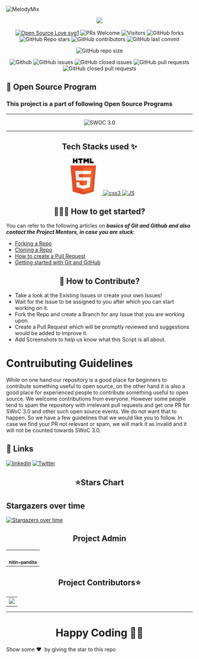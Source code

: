 ![MelodyMix](https://socialify.git.ci/nitin-pandita/MelodyMix/image?description=1&descriptionEditable=A%20place%20for%20Developers&forks=1&issues=1&language=1&name=1&owner=1&pulls=1&stargazers=1&theme=Light)

<p align="center">
  <a href="https://nitin-pandita.github.io/MelodyMix/">
    <img src="https://forthebadge.com/images/badges/check-it-out.svg">
   </a>
</p>


<div align="center">
 <p>

[![Open Source Love svg1](https://badges.frapsoft.com/os/v1/open-source.svg?v=103)](https://github.com/ellerbrock/open-source-badges/)
![PRs Welcome](https://img.shields.io/badge/PRs-welcome-brightgreen.svg?style=flat)
![Visitors](https://api.visitorbadge.io/api/visitors?path=nitin-pandita%2FMelodyMix%20&countColor=%23263759&style=flat)
![GitHub forks](https://img.shields.io/github/forks/nitin-pandita/MelodyMix
)
![GitHub Repo stars](https://img.shields.io/github/stars/nitin-pandita/MelodyMix
)
![GitHub contributors](https://img.shields.io/github/contributors/nitin-pandita/MelodyMix
)
![GitHub last commit](https://img.shields.io/github/last-commit/nitin-pandita/MelodyMix
)
  
![GitHub repo size](https://img.shields.io/github/repo-size/nitin-pandita/MelodyMix)

![Github](https://img.shields.io/github/license/nitin-pandita/MelodyMix)
![GitHub issues](https://img.shields.io/github/issues/nitin-pandita/MelodyMix
)
![GitHub closed issues](https://img.shields.io/github/issues-closed-raw/nitin-pandita/MelodyMix)
![GitHub pull requests](https://img.shields.io/github/issues-pr/nitin-pandita/MelodyMix
)
![GitHub closed pull requests](https://img.shields.io/github/issues-pr-closed/nitin-pandita/MelodyMix
)
 </p>
</div>
 
 ## 📌 Open Source Program

 ### This project is a part of following Open Source Programs

 ---

<div align="center">

![SWOC 3.0](https://raw.githubusercontent.com/nitin-pandita/MelodyMix/main/img/9630b803-7d9b-4b19-ae68-cdbfc16c8254.png)

</div>


 ---





<h2 align= center> Tech Stacks used ✨ </h2>

<p align="center">
  <a href="https://www.W3schools.com/html/" target="_blank" rel="noreferrer">
    <img src="https://raw.githubusercontent.com/devicons/devicon/master/icons/html5/html5-original-wordmark.svg" alt="html5" width="100" height="100"/>
  </a>
  <a href="https://www.w3schools.com/css/" target="_blank" rel="noreferrer">
    <img src="https://upload.wikimedia.org/wikipedia/commons/thumb/d/d5/CSS3_logo_and_wordmark.svg/1200px-CSS3_logo_and_wordmark.svg.png" alt="css3" width="100" height="100"/>
  </a>
  <a href="https://developer.mozilla.org/en-US/docs/Web/JavaScript" target="_blank" rel="noreferrer">
    <img src="https://cdn.cdnlogo.com/logos/j/69/javascript.svg" alt="JS" width="80" height="80"/>
  </a>
</p>




<h2 align=center> 👨🏻‍💻 How to get started? </h2> 

You can refer to the following articles on **_basics of Git and Github and also contact the Project Mentors, in case you are stuck_**:

- [Forking a Repo](https://help.github.com/en/github/getting-started-with-github/fork-a-repo)
- [Cloning a Repo](https://help.github.com/en/desktop/contributing-to-projects/creating-a-pull-request)
- [How to create a Pull Request](https://opensource.com/article/19/7/create-pull-request-github)
- [Getting started with Git and GitHub](https://towardsdatascience.com/getting-started-with-git-and-github-6fcd0f2d4ac6)


<h2 align=center> 📝 How to Contribute? </h2>  

- Take a look at the Existing Issues or create your own Issues!
- Wait for the Issue to be assigned to you after which you can start working on it.
- Fork the Repo and create a Branch for any Issue that you are working upon.
- Create a Pull Request which will be promptly reviewed and suggestions would be added to improve it.
- Add Screenshots to help us know what this Script is all about.

# Contruibuting Guidelines

While on one hand our repository is a good place for beginners to contribute something useful to open source, on the other hand it is also a good place for experienced people to contribute something useful to open source. We welcome contributions from everyone.
However some people tend to spam the repository with irrelevant pull requests and get one PR for SWoC 3.0 and other such open source events. We do not want that to happen. So we have a few guidelines that we would like you to follow.
In case we find your PR not relevant or spam, we will mark it as invalid and it will not be counted towards SWoC 3.0.


## 🔗 Links

[![linkedin](https://img.shields.io/badge/linkedin-0A66C2?style=for-the-badge&logo=linkedin&logoColor=white)](https://www.linkedin.com/in/nitin-pandita-148070213/)
[![Twitter](https://img.shields.io/twitter/follow/nitintwts?style=social)](https://twitter.com/nitintwts)



<h2 align=center>⭐Stars Chart</h2>  

## Stargazers over time

[![Stargazers over time](https://starchart.cc/nitin-pandita/MelodyMix.svg)](https://starchart.cc/nitin-pandita/MelodyMix)

<h2 align=center>Project Admin</h2> 
<table align="center">
	<tr >
    <td align="center">
            <a href="https://github.com/nitin-pandita">
              <img src="https://i.pinimg.com/474x/a3/1f/8e/a31f8e06e89d4ec031ba7150687030ce.jpg" width="100px" alt=""/><br />
              <sub><b>nitin-pandita</b></sub>
            </a>
   </td>
  </tr>
</table>


<h2 align=center>Project Contributors⭐</h2> 
<table align="center">
  <tr>
    <td>
       <a href="https://github.com/nitin-pandita/MelodyMix/graphs/contributors" align="center">
          <img src="https://contrib.rocks/image?repo=nitin-pandita/MelodyMix" />
       </a>
    </td>
  </tr>
</table>

<hr>

<h1 align=center>Happy Coding 👨‍💻</h1>

Show some ❤️&nbsp; by giving the star to this repo

